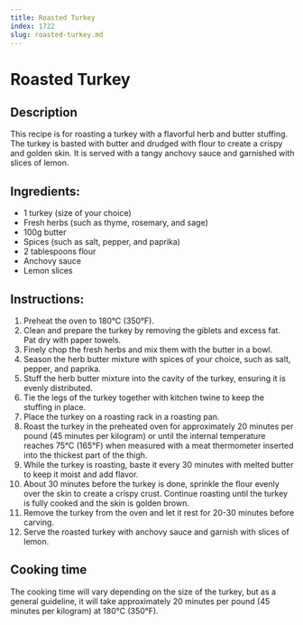 ```yaml
---
title: Roasted Turkey
index: 1722
slug: roasted-turkey.md
---
```


# Roasted Turkey

## Description
This recipe is for roasting a turkey with a flavorful herb and butter stuffing. The turkey is basted with butter and drudged with flour to create a crispy and golden skin. It is served with a tangy anchovy sauce and garnished with slices of lemon.

## Ingredients:
- 1 turkey (size of your choice)
- Fresh herbs (such as thyme, rosemary, and sage)
- 100g butter
- Spices (such as salt, pepper, and paprika)
- 2 tablespoons flour
- Anchovy sauce
- Lemon slices

## Instructions:
1. Preheat the oven to 180°C (350°F).
2. Clean and prepare the turkey by removing the giblets and excess fat. Pat dry with paper towels.
3. Finely chop the fresh herbs and mix them with the butter in a bowl.
4. Season the herb butter mixture with spices of your choice, such as salt, pepper, and paprika.
5. Stuff the herb butter mixture into the cavity of the turkey, ensuring it is evenly distributed.
6. Tie the legs of the turkey together with kitchen twine to keep the stuffing in place.
7. Place the turkey on a roasting rack in a roasting pan.
8. Roast the turkey in the preheated oven for approximately 20 minutes per pound (45 minutes per kilogram) or until the internal temperature reaches 75°C (165°F) when measured with a meat thermometer inserted into the thickest part of the thigh.
9. While the turkey is roasting, baste it every 30 minutes with melted butter to keep it moist and add flavor.
10. About 30 minutes before the turkey is done, sprinkle the flour evenly over the skin to create a crispy crust. Continue roasting until the turkey is fully cooked and the skin is golden brown.
11. Remove the turkey from the oven and let it rest for 20-30 minutes before carving.
12. Serve the roasted turkey with anchovy sauce and garnish with slices of lemon.

## Cooking time
The cooking time will vary depending on the size of the turkey, but as a general guideline, it will take approximately 20 minutes per pound (45 minutes per kilogram) at 180°C (350°F).
